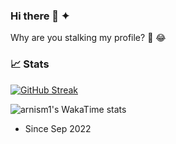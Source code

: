 ### Hi there 👋 ✦
Why are you stalking my profile? 🧐 😂

### 📈 Stats

[![GitHub Streak](https://github-readme-streak-stats-gray-tau.vercel.app?user=arnism1&theme=github-dark&hide_border=true)](https://git.io/streak-stats)

![arnism1's WakaTime stats](https://github-readme-stats.vercel.app/api/wakatime?username=space&theme=github_dark&layout=compact&hide_border=true) 

* Since Sep 2022
